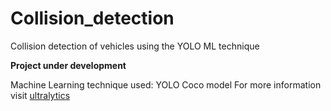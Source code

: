 # Collision_detection
Collision detection of vehicles using the YOLO ML technique

**Project under development**

Machine Learning technique used: YOLO Coco model
For more information visit [ultralytics](https://docs.ultralytics.com/datasets/detect/coco/)
